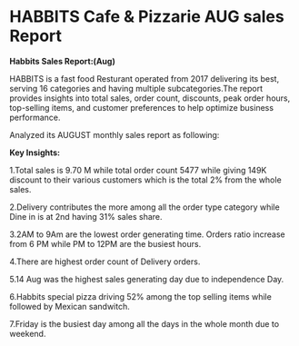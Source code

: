 # HABBITS Cafe & Pizzarie AUG sales Report

**Habbits Sales Report:(Aug)**

HABBITS is a fast food Resturant operated from 2017 delivering its best, serving 16 categories and  having multiple subcategories.The report provides insights into total sales, order count, discounts, peak order hours, top-selling items, and customer preferences to help optimize business performance.

Analyzed its AUGUST monthly sales report as following:

**Key Insights:**

1.Total sales is 9.70 M while total order count 5477 while giving 149K discount to their  various customers which is the total 2% from the whole sales.

2.Delivery contributes the more among all the order type category while Dine in is at 2nd having 31% sales share.
 
3.2AM to 9Am are the lowest order generating time. Orders ratio increase from 6 PM  while PM to 12PM are the busiest hours.

4.There are highest order count of Delivery orders.

5.14 Aug was the highest sales generating day due to independence Day.

6.Habbits special pizza driving 52% among the top selling items while followed by Mexican sandwitch.

7.Friday is the busiest day among all the days in the whole month due to weekend.
